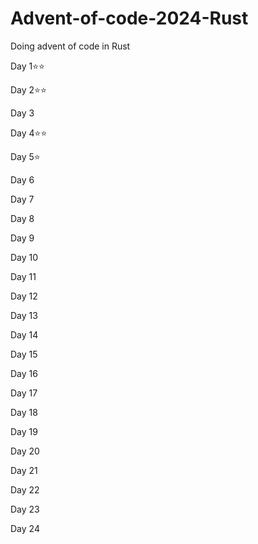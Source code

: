 # Advent-of-code-2024-Rust
Doing advent of code in Rust

Day 1⭐⭐
     
Day 2⭐⭐
     
Day 3
     
Day 4⭐⭐
     
Day 5⭐
     
Day 6
     
Day 7

Day 8

Day 9

Day 10

Day 11

Day 12

Day 13

Day 14

Day 15

Day 16

Day 17

Day 18

Day 19

Day 20

Day 21

Day 22

Day 23

Day 24

